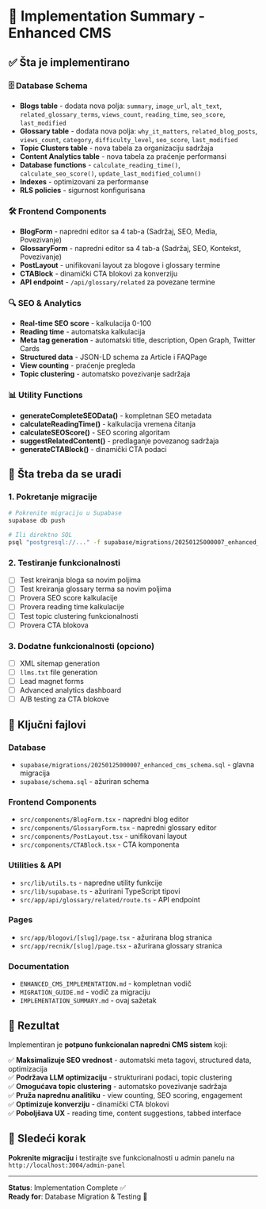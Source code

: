 # 🎯 Implementation Summary - Enhanced CMS

## ✅ Šta je implementirano

### 🗄️ Database Schema
- **Blogs table** - dodata nova polja: `summary`, `image_url`, `alt_text`, `related_glossary_terms`, `views_count`, `reading_time`, `seo_score`, `last_modified`
- **Glossary table** - dodata nova polja: `why_it_matters`, `related_blog_posts`, `views_count`, `category`, `difficulty_level`, `seo_score`, `last_modified`
- **Topic Clusters table** - nova tabela za organizaciju sadržaja
- **Content Analytics table** - nova tabela za praćenje performansi
- **Database functions** - `calculate_reading_time()`, `calculate_seo_score()`, `update_last_modified_column()`
- **Indexes** - optimizovani za performanse
- **RLS policies** - sigurnost konfigurisana

### 🛠️ Frontend Components
- **BlogForm** - napredni editor sa 4 tab-a (Sadržaj, SEO, Media, Povezivanje)
- **GlossaryForm** - napredni editor sa 4 tab-a (Sadržaj, SEO, Kontekst, Povezivanje)
- **PostLayout** - unifikovani layout za blogove i glossary termine
- **CTABlock** - dinamički CTA blokovi za konverziju
- **API endpoint** - `/api/glossary/related` za povezane termine

### 🔍 SEO & Analytics
- **Real-time SEO score** - kalkulacija 0-100
- **Reading time** - automatska kalkulacija
- **Meta tag generation** - automatski title, description, Open Graph, Twitter Cards
- **Structured data** - JSON-LD schema za Article i FAQPage
- **View counting** - praćenje pregleda
- **Topic clustering** - automatsko povezivanje sadržaja

### 📊 Utility Functions
- **generateCompleteSEOData()** - kompletnan SEO metadata
- **calculateReadingTime()** - kalkulacija vremena čitanja
- **calculateSEOScore()** - SEO scoring algoritam
- **suggestRelatedContent()** - predlaganje povezanog sadržaja
- **generateCTABlock()** - dinamički CTA podaci

## 🚀 Šta treba da se uradi

### 1. Pokretanje migracije
```bash
# Pokrenite migraciju u Supabase
supabase db push

# Ili direktno SQL
psql "postgresql://..." -f supabase/migrations/20250125000007_enhanced_cms_schema.sql
```

### 2. Testiranje funkcionalnosti
- [ ] Test kreiranja bloga sa novim poljima
- [ ] Test kreiranja glossary terma sa novim poljima
- [ ] Provera SEO score kalkulacije
- [ ] Provera reading time kalkulacije
- [ ] Test topic clustering funkcionalnosti
- [ ] Provera CTA blokova

### 3. Dodatne funkcionalnosti (opciono)
- [ ] XML sitemap generation
- [ ] `llms.txt` file generation
- [ ] Lead magnet forms
- [ ] Advanced analytics dashboard
- [ ] A/B testing za CTA blokove

## 📁 Ključni fajlovi

### Database
- `supabase/migrations/20250125000007_enhanced_cms_schema.sql` - glavna migracija
- `supabase/schema.sql` - ažuriran schema

### Frontend Components
- `src/components/BlogForm.tsx` - napredni blog editor
- `src/components/GlossaryForm.tsx` - napredni glossary editor
- `src/components/PostLayout.tsx` - unifikovani layout
- `src/components/CTABlock.tsx` - CTA komponenta

### Utilities & API
- `src/lib/utils.ts` - napredne utility funkcije
- `src/lib/supabase.ts` - ažurirani TypeScript tipovi
- `src/app/api/glossary/related/route.ts` - API endpoint

### Pages
- `src/app/blogovi/[slug]/page.tsx` - ažurirana blog stranica
- `src/app/recnik/[slug]/page.tsx` - ažurirana glossary stranica

### Documentation
- `ENHANCED_CMS_IMPLEMENTATION.md` - kompletnan vodič
- `MIGRATION_GUIDE.md` - vodič za migraciju
- `IMPLEMENTATION_SUMMARY.md` - ovaj sažetak

## 🎯 Rezultat

Implementiran je **potpuno funkcionalan napredni CMS sistem** koji:

✅ **Maksimalizuje SEO vrednost** - automatski meta tagovi, structured data, optimizacija  
✅ **Podržava LLM optimizaciju** - strukturirani podaci, topic clustering  
✅ **Omogućava topic clustering** - automatsko povezivanje sadržaja  
✅ **Pruža naprednu analitiku** - view counting, SEO scoring, engagement  
✅ **Optimizuje konverziju** - dinamički CTA blokovi  
✅ **Poboljšava UX** - reading time, content suggestions, tabbed interface  

## 🚀 Sledeći korak

**Pokrenite migraciju** i testirajte sve funkcionalnosti u admin panelu na `http://localhost:3004/admin-panel`

---

**Status**: Implementation Complete ✅  
**Ready for**: Database Migration & Testing 🚀 